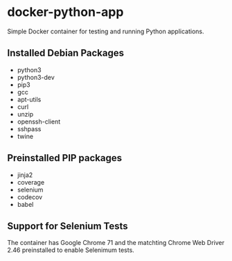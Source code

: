 # docker-python-app
Simple Docker container for testing and running Python applications.

## Installed Debian Packages

* python3
* python3-dev
* pip3
* gcc
* apt-utils
* curl
* unzip
* openssh-client
* sshpass
* twine

## Preinstalled PIP packages

* jinja2
* coverage
* selenium
* codecov
* babel

## Support for Selenium Tests

The container has Google Chrome 71 and the matchting Chrome Web Driver 2.46 preinstalled to enable Selenimum tests.
